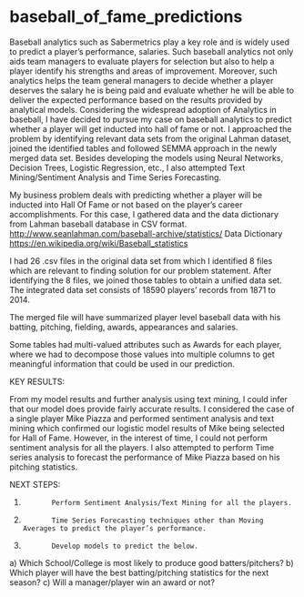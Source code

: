 # baseball_of_fame_predictions
Baseball analytics such as Sabermetrics play a key role and is widely used to predict a player’s performance, salaries. Such baseball analytics not only aids team managers to evaluate players for selection but also to help a player identify his strengths and areas of improvement. Moreover, such analytics helps the team general managers to decide whether a player deserves the salary he is being paid and evaluate whether he will be able to deliver the expected performance based on the results provided by analytical models.  Considering the widespread adoption of Analytics in baseball, I have decided to pursue my case on baseball analytics to predict whether a player will get inducted into hall of fame or not.
I approached the problem by identifying relevant data sets from the original Lahman dataset, joined the identified tables and followed SEMMA approach in the newly merged data set. Besides developing the models using Neural Networks, Decision Trees, Logistic Regression, etc., I also attempted Text Mining/Sentiment Analysis and Time Series Forecasting.
 
My business problem deals with predicting whether a player will be inducted into Hall Of Fame or not based on the player’s career accomplishments. For this case, I gathered data and the data dictionary from Lahman baseball database in CSV format.
http://www.seanlahman.com/baseball-archive/statistics/
Data Dictionary
https://en.wikipedia.org/wiki/Baseball_statistics

I had 26 .csv files in the original data set from which I identified 8 files which are relevant to finding solution for our problem statement. After identifying the 8 files, we joined those tables to obtain a unified data set. The integrated data set consists of 18590 players’ records from 1871 to 2014.

The merged file will have summarized player level baseball data with his batting, pitching, fielding, awards, appearances and salaries.
 
   Some tables had multi-valued attributes such as Awards for each player, where we had to decompose those values into multiple columns to get meaningful information that could be used in our prediction.
   
   
KEY RESULTS:

From my model results and further analysis using text mining, I could infer that our model does provide fairly accurate results. I considered the case of a single player Mike Piazza and performed sentiment analysis and text mining which confirmed our logistic model results of Mike being selected for Hall of Fame. However, in the interest of time, I could not perform sentiment analysis for all the players. I also attempted to perform Time series analysis to forecast the performance of Mike Piazza based on his pitching statistics.

NEXT STEPS:
1.            Perform Sentiment Analysis/Text Mining for all the players.
2.            Time Series Forecasting techniques other than Moving Averages to predict the player’s performance.
3.            Develop models to predict the below.
a)  Which School/College is most likely to produce good batters/pitchers?
b)  Which player will have the best batting/pitching statistics for the next season?
c)  Will a manager/player win an award or not? 
